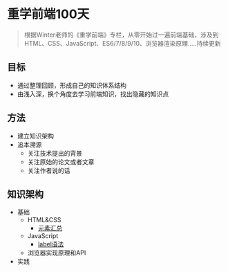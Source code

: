 # 重学前端100天
> 根据Winter老师的《重学前端》专栏，从零开始过一遍前端基础，涉及到HTML、CSS、JavaScript、ES6/7/8/9/10、浏览器渲染原理.....持续更新

## 目标
* 通过整理回顾，形成自己的知识体系结构
* 由浅入深，换个角度去学习前端知识，找出隐藏的知识点

## 方法
* 建立知识架构
* 追本溯源
  * 关注技术提出的背景
  * 关注原始的论文或者文章
  * 关注作者说的话

## 知识架构
* 基础
  * HTML&CSS
    * [元素汇总](https://github.com/cinsyk/Relearn-FE-100/blob/main/HTML%26CSS/HTML/element.md)
  * JavaScript
    * [label语法]()
  * 浏览器实现原理和API
* 实践
